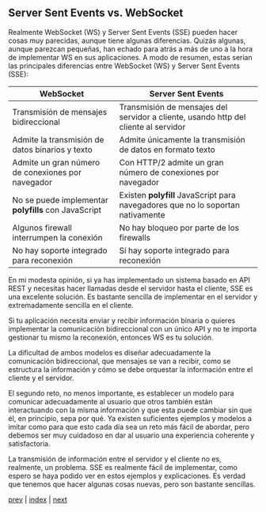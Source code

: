 ## Server Sent Events vs. WebSocket

Realmente WebSocket (WS) y Server Sent Events (SSE) pueden hacer cosas muy parecidas, aunque tiene algunas diferencias.
Quizás algunas, aunque parezcan pequeñas, han echado para atrás a más de uno a la hora de implementar WS en sus
aplicaciones. A modo de resumen, estas serian las principales diferencias entre WebSocket (WS) y Server Sent Events (SSE):

| WebSocket                                            | Server Sent Events                                                                  |
|------------------------------------------------------|-------------------------------------------------------------------------------------|
| Transmisión de mensajes bidireccional                | Transmisión de mensajes del servidor a cliente, usando http del cliente al servidor |
| Admite la transmisión de datos binarios y texto      | Admite únicamente la transmisión de datos en formato texto                          |
| Admite un gran número de conexiones por navegador    | Con HTTP/2 admite un gran número de conexiones por navegador                        |
| No se puede implementar **polyfills** con JavaScript | Existen **polyfill** JavaScript para navegadores que no lo soportan nativamente     |
| Algunos firewall interrumpen la conexión             | No hay bloqueo por parte de los firewalls                                           |
| No hay soporte integrado para reconexión             | Sí hay soporte integrado para reconexión                                            |

En mi modesta opinión, si ya has implementado un sistema basado en API REST y necesitas hacer llamadas desde el servidor
hasta el cliente, SSE es una excelente solución. Es bastante sencilla de implementar en el servidor y extremadamente
sencilla en el cliente.

Si tu aplicación necesita enviar y recibir información binaria o quieres implementar la comunicación bidireccional con
un único API y no te importa gestionar tu mismo la reconexión, entonces WS es tu solución.

La dificultad de ambos modelos es diseñar adecuadamente la comunicación bidireccional, que mensajes se van a recibir,
como se estructura la información y cómo se debe orquestar la información entre el cliente y el servidor. 

El segundo reto, no menos importante, es establecer un modelo para comunicar adecuadamente al usuario que otros 
también están interactuando con la misma información y que esta puede cambiar sin que él, en principio, sepa por qué.
Ya existen suficientes ejemplos y modelos a imitar como para que esto cada día sea un reto más fácil de abordar,
pero debemos ser muy cuidadoso en dar al usuario una experiencia coherente y satisfactoria.

La transmisión de información entre el servidor y el cliente no es, realmente, un problema. SSE es realmente fácil
de implementar, como espero se haya podido ver en estos ejemplos y explicaciones. Es verdad que tenemos que hacer
algunas cosas nuevas, pero son bastante sencillas.

[prev](CH-11.md) | [index](README.md) | [next](CH-13.md)